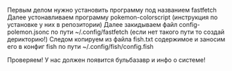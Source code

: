 Первым делом нужно установить программу под названием fastfetch
Далее устонавливаем программу pokemon-colorscript (инструкция по установке у них в репозитории)
Далее закидываем файл config-polemon.jsonc по пути ~/.config/fastfetch (если нет такого пути то создай дерикторию!)
Следом копируем из файла fish.txt содержимое и заносим его в конфиг fish по пути ~/.config/fish/config.fish

Проверяем! У нас должен появится бульбазавр и инфо о системе!
